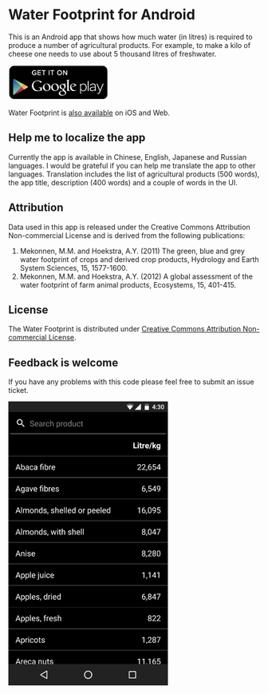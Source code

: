 # Water Footprint for Android

This is an Android app that shows how much water (in litres) is required to produce a number of agricultural products. For example, to make a kilo of cheese one needs to use about 5 thousand litres of freshwater.

<a href='https://play.google.com/store/apps/details?id=com.evgenii.waterfootprint' title='Get it on Google Play'><img src='https://raw.githubusercontent.com/evgenyneu/water-footprint-android/master/Graphics/Readme/google_play_badge.png' height="70" alt='Get Water Footprint on Google Play' class='AppStoreBadge'></a>

Water Footprint is [also available](http://evgenii.com/projects/water-footprint-app-ios-android/) on iOS and Web.

## Help me to localize the app

Currently the app is available in Chinese, English, Japanese and Russian languages. I would be grateful if you can help me translate the app to other languages. Translation includes the list of agricultural products (500 words), the app title, description (400 words) and a couple of words in the UI.

## Attribution

Data used in this app is released under the Creative Commons Attribution Non-commercial License and is derived from the following publications:

1. Mekonnen, M.M. and Hoekstra, A.Y. (2011) The green, blue and grey water footprint of crops and derived crop products, Hydrology and Earth System Sciences, 15, 1577-1600.
1. Mekonnen, M.M. and Hoekstra, A.Y. (2012) A global assessment of the water footprint of farm animal products, Ecosystems, 15, 401-415.


## License

The Water Footprint is distributed under [Creative Commons Attribution Non-commercial License](/LICENSE).

## Feedback is welcome

If you have any problems with this code please feel free to submit an issue ticket.


<img src="https://raw.githubusercontent.com/evgenyneu/water-footprint-android/master/Graphics/Readme/water_footprint_for_android_english.png" alt="Water Footprint for Android" width="320">

